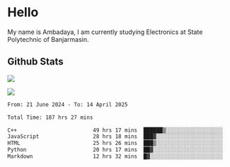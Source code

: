 # Hello

My name is Ambadaya, I am currently studying Electronics at State Polytechnic of Banjarmasin.

## Github Stats
![](https://komarev.com/ghpvc/?username=vorkey&color=41B883&style=for-the-badge)

![](https://readme-stat-vorkey.vercel.app/api/top-langs/?username=vorkey&theme=vue-dark&count_private=true&langs_count=6&size_weight=0.75&count_weight=0.25&layout=compact)

<!-- 
- 👯 I’m looking to collaborate on ... 
- 🤔 I’m looking for help with ...
- 💬 Ask me about ...
- 📫 How to reach me: ...
- 😄 Pronouns: ...
- ⚡ Fun fact: ... -->

<!--START_SECTION:waka-->

```txt
From: 21 June 2024 - To: 14 April 2025

Total Time: 187 hrs 27 mins

C++                        49 hrs 17 mins  ██████▒░░░░░░░░░░░░░░░░░░   25.94 %
JavaScript                 28 hrs 18 mins  ███▓░░░░░░░░░░░░░░░░░░░░░   14.90 %
HTML                       25 hrs 26 mins  ███▒░░░░░░░░░░░░░░░░░░░░░   13.39 %
Python                     20 hrs 17 mins  ██▓░░░░░░░░░░░░░░░░░░░░░░   10.68 %
Markdown                   12 hrs 32 mins  █▓░░░░░░░░░░░░░░░░░░░░░░░   06.60 %
```

<!--END_SECTION:waka-->
